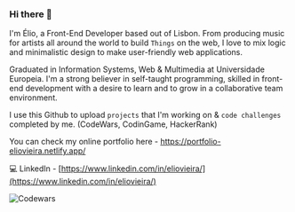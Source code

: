 ### Hi there 👋

I'm Élio, a Front-End Developer based out of Lisbon. From producing music for artists all around the world to build `Things` on the web, I love to mix logic and minimalistic design to make user-friendly web applications.

Graduated in Information Systems, Web & Multimedia at Universidade Europeia. I'm a strong believer in self-taught programming, skilled in front-end development with a desire to learn and to grow in a collaborative team environment. 

I use this Github to upload `projects` that I'm working on & `code challenges` completed by me. (CodeWars, CodinGame, HackerRank)

You can check my online portfolio here - <a href="https://portfolio-eliovieira.netlify.app/" target="_blank">https://portfolio-eliovieira.netlify.app/</a>

💻 LinkedIn - [https://www.linkedin.com/in/eliovieira/](https://www.linkedin.com/in/eliovieira/) 

![Codewars](https://github.r2v.ch/codewars?user=eliovieira)




<!--
**eliovieira/eliovieira** is a ✨ _special_ ✨ repository because its `README.md` (this file) appears on your GitHub profile.

Here are some ideas to get you started:

- 🔭 I’m currently working on ...
- 🌱 I’m currently learning ...
- 👯 I’m looking to collaborate on ...
- 🤔 I’m looking for help with ...
- 💬 Ask me about ...
- 📫 How to reach me: ...
- 😄 Pronouns: ...
- ⚡ Fun fact: ...
-->
